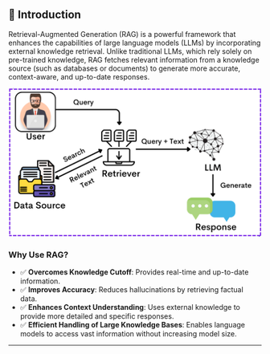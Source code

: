 ## 📌 Introduction
Retrieval-Augmented Generation (RAG) is a powerful framework that enhances the capabilities of large language models (LLMs) by incorporating external knowledge retrieval. 
Unlike traditional LLMs, which rely solely on pre-trained knowledge, RAG fetches relevant information from a knowledge source (such as databases or documents) to generate more accurate, context-aware, and up-to-date responses.

![RAG](../assets/RAG.png)

### Why Use RAG?
- ✅ **Overcomes Knowledge Cutoff**: Provides real-time and up-to-date information.
- ✅ **Improves Accuracy**: Reduces hallucinations by retrieving factual data.
- ✅ **Enhances Context Understanding**: Uses external knowledge to provide more detailed and specific responses.
- ✅ **Efficient Handling of Large Knowledge Bases**: Enables language models to access vast information without increasing model size.

---
